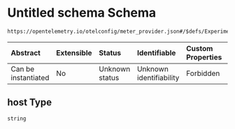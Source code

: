 # Untitled schema Schema

```txt
https://opentelemetry.io/otelconfig/meter_provider.json#/$defs/ExperimentalPrometheusMetricExporter/properties/host
```



| Abstract            | Extensible | Status         | Identifiable            | Custom Properties | Additional Properties | Access Restrictions | Defined In                                                                     |
| :------------------ | :--------- | :------------- | :---------------------- | :---------------- | :-------------------- | :------------------ | :----------------------------------------------------------------------------- |
| Can be instantiated | No         | Unknown status | Unknown identifiability | Forbidden         | Allowed               | none                | [meter\_provider.json\*](../schema/meter_provider.json "open original schema") |

## host Type

`string`
